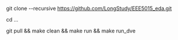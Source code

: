 git clone --recursive https://github.com/LongStudy/EEE5015_eda.git

cd ...

git pull && make clean && make run && make run_dve